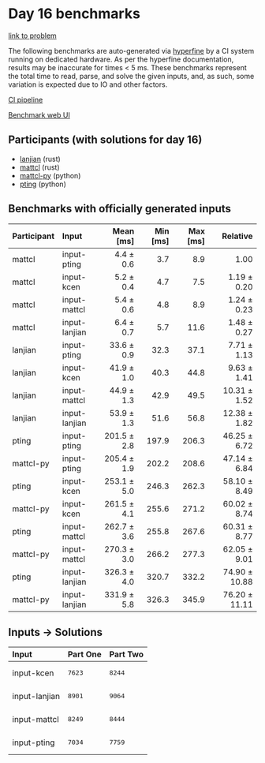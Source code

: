 # Day 16 benchmarks

[link to problem](https://adventofcode.com/2023/day/16)

The following benchmarks are auto-generated via
[hyperfine](https://github.com/sharkdp/hyperfine) by a CI system running on
dedicated hardware. As per the hyperfine documentation, results may be
inaccurate for times < 5 ms. These benchmarks represent the total time to read,
parse, and solve the given inputs, and, as such, some variation is expected due
to IO and other factors.

[CI pipeline](http://ci.papercode.net:8080/teams/main/pipelines/aoc2023)

[Benchmark web UI](https://aoc.ancalagon.black)


## Participants (with solutions for day 16)

- [lanjian](https://github.com/lanjian/aoc-2023) (rust)
- [mattcl](https://github.com/mattcl/aoc2023) (rust)
- [mattcl-py](https://github.com/mattcl/aoc2023-py) (python)
- [pting](https://github.com/pting/aoc2023) (python)


## Benchmarks with officially generated inputs

| Participant | Input | Mean [ms] | Min [ms] | Max [ms] | Relative |
|:---|:---|---:|---:|---:|---:|
| mattcl | input-pting | 4.4 ± 0.6 | 3.7 | 8.9 | 1.00 |
| mattcl | input-kcen | 5.2 ± 0.4 | 4.7 | 7.5 | 1.19 ± 0.20 |
| mattcl | input-mattcl | 5.4 ± 0.6 | 4.8 | 8.9 | 1.24 ± 0.23 |
| mattcl | input-lanjian | 6.4 ± 0.7 | 5.7 | 11.6 | 1.48 ± 0.27 |
| lanjian | input-pting | 33.6 ± 0.9 | 32.3 | 37.1 | 7.71 ± 1.13 |
| lanjian | input-kcen | 41.9 ± 1.0 | 40.3 | 44.8 | 9.63 ± 1.41 |
| lanjian | input-mattcl | 44.9 ± 1.3 | 42.9 | 49.5 | 10.31 ± 1.52 |
| lanjian | input-lanjian | 53.9 ± 1.3 | 51.6 | 56.8 | 12.38 ± 1.82 |
| pting | input-pting | 201.5 ± 2.8 | 197.9 | 206.3 | 46.25 ± 6.72 |
| mattcl-py | input-pting | 205.4 ± 1.9 | 202.2 | 208.6 | 47.14 ± 6.84 |
| pting | input-kcen | 253.1 ± 5.0 | 246.3 | 262.3 | 58.10 ± 8.49 |
| mattcl-py | input-kcen | 261.5 ± 4.1 | 255.6 | 271.2 | 60.02 ± 8.74 |
| pting | input-mattcl | 262.7 ± 3.6 | 255.8 | 267.6 | 60.31 ± 8.77 |
| mattcl-py | input-mattcl | 270.3 ± 3.0 | 266.2 | 277.3 | 62.05 ± 9.01 |
| pting | input-lanjian | 326.3 ± 4.0 | 320.7 | 332.2 | 74.90 ± 10.88 |
| mattcl-py | input-lanjian | 331.9 ± 5.8 | 326.3 | 345.9 | 76.20 ± 11.11 |


## Inputs -> Solutions

| Input | Part One | Part Two |
|:---|:---|:---|
|input-kcen|<pre>7623</pre>|<pre>8244</pre>|
|input-lanjian|<pre>8901</pre>|<pre>9064</pre>|
|input-mattcl|<pre>8249</pre>|<pre>8444</pre>|
|input-pting|<pre>7034</pre>|<pre>7759</pre>|
